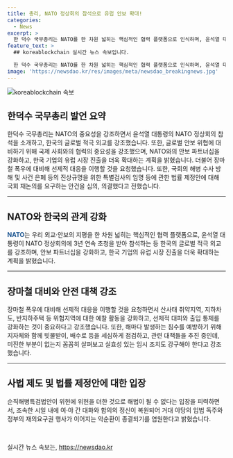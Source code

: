 ```yaml
---
title: 총리, NATO 정상회의 참석으로 유럽 안보 확대!
categories:
  - News
excerpt: >
  한 덕수 국무총리는 NATO를 한 차원 넓히는 핵심적인 협력 플랫폼으로 인식하며, 윤석열 대통령의 3연속 참석은 우리의 글로벌 적극 외교를 강조하는 것. 또한, 우크라이나 전쟁과 북러 군사협력을 예로 들어 안보 연계가 갈수록 강화되고 있으며, 이번 NATO 정상회의는 안보 파트너십을 강화하는 계기가 될 것이라 강조했고, 장마철 대비를 강조했다. 또한, 국회 재논의를 요구하는 안건을 심의, 의결했다.
feature_text: >
  ## koreablockchain 실시간 뉴스 속보입니다.

  한 덕수 국무총리는 NATO를 한 차원 넓히는 핵심적인 협력 플랫폼으로 인식하며, 윤석열 대통령의 3연속 참석은 우리의 글로벌 적극 외교를 강조하는 것. 또한, 우크라이나 전쟁과 북러 군사협력을 예로 들어 안보 연계가 갈수록 강화되고 있으며, 이번 NATO 정상회의는 안보 파트너십을 강화하는 계기가 될 것이라 강조했고, 장마철 대비를 강조했다. 또한, 국회 재논의를 요구하는 안건을 심의, 의결했다.
image: 'https://newsdao.kr/res/images/meta/newsdao_breakingnews.jpg'
---
```


<p><img src="https://newsdao.kr/res/images/meta/newsdao_breakingnews.jpg" alt="koreablockchain 속보" /></p>

<h2 data-ke-size="size26">한덕수 국무총리 발언 요약</h2>

<p data-ke-size="size16">한덕수 국무총리는 NATO의 중요성을 강조하면서 윤석열 대통령의 NATO 정상회의 참석을 소개하고, 한국의 글로벌 적극 외교를 강조했습니다. 또한, 글로벌 안보 위협에 대비하기 위해 국제 사회와의 협력의 중요성을 강조했으며, NATO와의 안보 파트너십을 강화하고, 한국 기업의 유럽 시장 진출을 더욱 확대하는 계획을 밝혔습니다. 더불어 장마철 폭우에 대비해 선제적 대응을 이행할 것을 요청했습니다. 또한, 국회의 해병 수사 방해 및 사건 은폐 등의 진상규명을 위한 특별검사의 임명 등에 관한 법률 제정안에 대해 국회 재논의를 요구하는 안건을 심의, 의결했다고 전했습니다.</p>

<hr>

<h2 data-ke-size="size26">NATO와 한국의 관계 강화</h2>

<p data-ke-size="size16"><b><span style="color: #1a5490;">NATO</span></b>는 우리 외교·안보의 지평을 한 차원 넓히는 핵심적인 협력 플랫폼으로, 윤석열 대통령이 NATO 정상회의에 3년 연속 초청을 받아 참석하는 등 한국의 글로벌 적극 외교를 강조하며, 안보 파트너십을 강화하고, 한국 기업의 유럽 시장 진출을 더욱 확대하는 계획을 밝혔습니다.</p>

<hr>

<h2 data-ke-size="size26">장마철 대비와 안전 대책 강조</h2>

<p data-ke-size="size16">장마철 폭우에 대비해 선제적 대응을 이행할 것을 요청하면서 산사태 취약지역, 지하차도, 반지하주택 등 위험지역에 대한 예찰 활동을 강화하고, 선제적 대피와 출입 통제를 강화하는 것이 중요하다고 강조했습니다. 또한, 해마다 발생하는 침수를 예방하기 위해 지자체와 함께 빗물받이, 배수로 등을 세심하게 점검하고, 관련 대책들을 추진 중인데, 미진한 부분이 없는지 꼼꼼히 살펴보고 실효성 있는 임시 조치도 강구해야 한다고 강조했습니다.</p>

<hr>

<h2 data-ke-size="size26">사법 제도 및 법률 제정안에 대한 입장</h2>

<p data-ke-size="size16">순직해병특검법안이 위헌에 위헌을 더한 것으로 해법이 될 수 없다는 입장을 피력하면서, 조속한 시일 내에 여·야 간 대화와 합의의 정신이 복원되어 거대 야당의 입법 독주와 정부의 재의요구권 행사가 이어지는 악순환이 종결되기를 염원한다고 밝혔습니다.</p>

<p data-ke-size="size16">&nbsp;</p>
실시간 뉴스 속보는, <a href="https://newsdao.kr" rel="dofollow">https://newsdao.kr</a>


